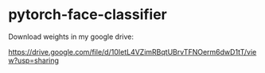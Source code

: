 # pytorch-face-classifier

Download weights in my google drive:

https://drive.google.com/file/d/10IetL4VZimRBqtUBrvTFNOerm6dwD1tT/view?usp=sharing
